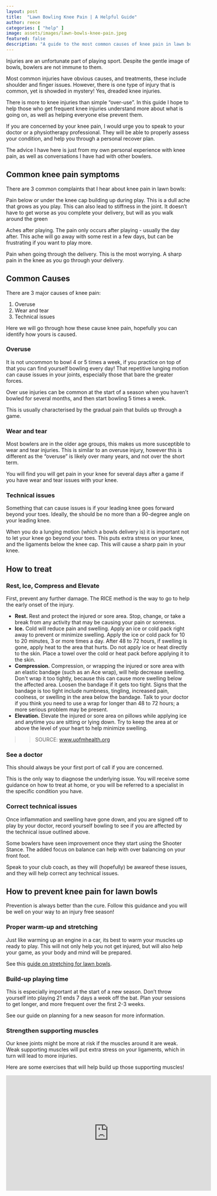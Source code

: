 ```yaml
---
layout: post
title:  "Lawn Bowling Knee Pain | A Helpful Guide"
author: reece
categories: [ "help" ]
image: assets/images/lawn-bowls-knee-pain.jpeg
featured: false
description: "A guide to the most common causes of knee pain in lawn bowls, as well as how to treat it"
---
```


Injuries are an unfortunate part of playing sport. Despite the gentle image of bowls, bowlers are not immune to them.

Most common injuries have obvious causes, and treatments, these include shoulder and finger issues. However, there is one type of injury that is common, yet is showded in mystery! Yes, dreaded knee injuries.

There is more to knee injuries than simple “over-use”. In this guide I hope to help those who get frequent knee injuries understand more about what is going on, as well as helping everyone else prevent them.

If you are concerned by your knee pain, I would urge you to speak to your doctor or a physiotherapy professional. They will be able to properly assess your condition, and help you through a personal recover plan.

The advice I have here is just from my own personal experience with knee pain, as well as conversations I have had with other bowlers.

## Common knee pain symptoms

There are 3 common complaints that I hear about knee pain in lawn bowls:

Pain below or under the knee cap building up during play. This is a dull ache that grows as you play. This can also lead to stiffness in the joint. It doesn’t have to get worse as you complete your delivery, but will as you walk around the green

Aches after playing. The pain only occurs after playing - usually the day after. This ache will go away with some rest in a few days, but can be frustrating if you want to play more.

Pain when going through the delivery. This is the most worrying. A sharp pain in the knee as you go through your delivery.

## Common Causes

There are 3 major causes of knee pain:
1. Overuse
2. Wear and tear
3. Technical issues

Here we will go through how these cause knee pain, hopefully you can identify how yours is caused.

### Overuse

It is not uncommon to bowl 4 or 5 times a week, if you practice on top of that you can find yourself bowling every day! That repetitive lunging motion can cause issues in your joints, especially those that bare the greater forces.

Over use injuries can be common at the start of a season when you haven’t bowled for several months, and then start bowling 5 times a week.

This is usually characterised by the gradual pain that builds up through a game.

### Wear and tear

Most bowlers are in the older age groups, this makes us more susceptible to wear and tear injuries. This is similar to an overuse injury, however this is different as the “overuse” is likely over many years, and not over the short term.

You will find you will get pain in your knee for several days after a game if you have wear and tear issues with your knee.

### Technical issues

Something that can cause issues is if your leading knee goes forward beyond your toes. Ideally, the should be no more than a 90-degree angle on your leading knee.

When you do a lunging motion (which a bowls delivery is) it is important not to let your knee go beyond your toes. This puts extra stress on your knee, and the ligaments below the knee cap. This will cause a sharp pain in your knee.

## How to treat

### Rest, Ice, Compress and Elevate

First, prevent any further damage. The RICE method is the way to go to help the early onset of the injury.

- **Rest.** Rest and protect the injured or sore area. Stop, change, or take a break from any activity that may be causing your pain or soreness.
- **Ice.** Cold will reduce pain and swelling. Apply an ice or cold pack right away to prevent or minimize swelling. Apply the ice or cold pack for 10 to 20 minutes, 3 or more times a day. After 48 to 72 hours, if swelling is gone, apply heat to the area that hurts. Do not apply ice or heat directly to the skin. Place a towel over the cold or heat pack before applying it to the skin.
- **Compression.** Compression, or wrapping the injured or sore area with an elastic bandage (such as an Ace wrap), will help decrease swelling. Don't wrap it too tightly, because this can cause more swelling below the affected area. Loosen the bandage if it gets too tight. Signs that the bandage is too tight include numbness, tingling, increased pain, coolness, or swelling in the area below the bandage. Talk to your doctor if you think you need to use a wrap for longer than 48 to 72 hours; a more serious problem may be present.
- **Elevation.** Elevate the injured or sore area on pillows while applying ice and anytime you are sitting or lying down. Try to keep the area at or above the level of your heart to help minimize swelling.

>> SOURCE: <a href="https://www.uofmhealth.org/health-library/tw4354spec#:~:text=As%20soon%20as%20possible%20after,the%20injured%20or%20sore%20area">www.uofmhealth.org</a>

### See a doctor

This should always be your first port of call if you are concerned.

This is the only way to diagnose the underlying issue. You will receive some guidance on how to treat at home, or you will be referred to a specialist in the specific condition you have.

### Correct technical issues

Once inflammation and swelling have gone down, and you are signed off to play by your doctor, record yourself bowling to see if you are affected by the technical issue outlined above.

Some bowlers have seen improvement once they start using the Shooter Stance. The added focus on balance can help with over balancing on your front foot.

Speak to your club coach, as they will (hopefully) be awareof these issues, and they will help correct any technical issues.

## How to prevent knee pain for lawn bowls

Prevention is always better than the cure. Follow this guidance and you will be well on your way to an injury free season!

### Proper warm-up and stretching

Just like warming up an engine in a car, its best to warm your muscles up ready to play. This will not only help you not get injured, but will also help your game, as your body and mind will be prepared.

See this <a href="https://assets.sportstg.com/assets/console/document/documents/Simple%20Tips%20and%20Exercises%20for%20Lawn%20Bowls%20to%20prevent%20injury.pdf" target="_blank">guide on stretching for lawn bowls</a>.

### Build-up playing time

This is especially important at the start of a new season. Don’t throw yourself into playing 21 ends 7 days a week off the bat. Plan your sessions to get longer, and more frequent over the first 2-3 weeks.

See our guide on planning for a new season for more information.

### Strengthen supporting muscles

Our knee joints might be more at risk if the muscles around it are weak. Weak supporting muscles will put extra stress on your ligaments, which in turn will lead to more injuries.

Here are some exercises that will help build up those supporting muscles!

<iframe width="560" height="315" src="https://www.youtube.com/embed/ks6lsW2vkOw" frameborder="0" allow="accelerometer; autoplay; clipboard-write; encrypted-media; gyroscope; picture-in-picture" allowfullscreen></iframe>
